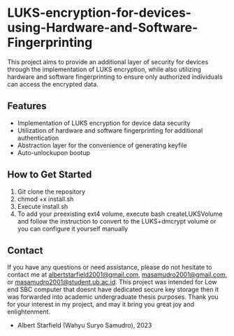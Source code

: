 # LUKS-encryption-for-devices-using-Hardware-and-Software-Fingerprinting
This project aims to provide an additional layer of security for devices through the implementation of LUKS encryption, while also utilizing hardware and software fingerprinting to ensure only authorized individuals can access the encrypted data.
## Features
- Implementation of LUKS encryption for device data security
- Utilization of hardware and software fingerprinting for additional authentication
- Abstraction layer for the convenience of generating keyfile
- Auto-unlockupon bootup
## How to Get Started
1. Git clone the repository
2. chmod +x install.sh
3. Execute install.sh
4. To add your preexisting ext4 volume, execute bash createLUKSVolume and follow the instruction to convert to the LUKS+dmcrypt volume or you can configure it yourself manually
## Contact
If you have any questions or need assistance, please do not hesitate to contact me at albertstarfield2001@gmail.com, masamudro2001@gmail.com, or masamudro2001@student.ub.ac.id.
This project was intended for Low end SBC computer that doesnt have dedicated secure key storage then it was forwarded into academic undergraduate thesis purposes. Thank you for your interest in my project, and may it bring you great joy and enlightenment.
- Albert Starfield (Wahyu Suryo Samudro), 2023
